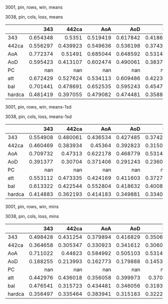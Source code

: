 3001, pin, rows, win, means

3038, pin, cols, loss, means

|        |        343 |      442ca |        AoA |        AoD |         PC |        att |        bal |     hardca |
|:-------|-----------:|-----------:|-----------:|-----------:|-----------:|-----------:|-----------:|-----------:|
| 343    |   0.654348 |   0.5351   |   0.519419 |   0.617842 |   0.418616 |   0.573457 |   0.530644 |   0.640236 |
| 442ca  |   0.556297 |   0.439923 |   0.549636 |   0.536198 |   0.374389 |   0.580114 |   0.520461 |   0.496026 |
| AoA    |   0.772374 |   0.51491  |   0.685044 |   0.648592 |   0.531473 |   0.716626 |   0.622818 |   0.587114 |
| AoD    |   0.595423 |   0.413107 |   0.602474 |   0.490061 |   0.383762 |   0.634988 |   0.516795 |   0.41409  |
| PC     | nan        | nan        | nan        | nan        | nan        | nan        | nan        | nan        |
| att    |   0.672429 |   0.527624 |   0.534113 |   0.609486 |   0.422391 |   0.591005 |   0.537082 |   0.651514 |
| bal    |   0.701441 |   0.478691 |   0.652535 |   0.595243 |   0.454758 |   0.688635 |   0.585914 |   0.51142  |
| hardca |   0.481419 |   0.397055 |   0.479082 |   0.474481 |   0.358826 |   0.512628 |   0.474102 |   0.458538 |

3001, pin, rows, win, means-1sd

3038, pin, cols, loss, means-1sd

|        |        343 |      442ca |        AoA |        AoD |         PC |        att |        bal |     hardca |
|:-------|-----------:|-----------:|-----------:|-----------:|-----------:|-----------:|-----------:|-----------:|
| 343    |   0.554908 |   0.480061 |   0.436534 |   0.427485 |   0.374271 |   0.483801 |   0.419917 |   0.545042 |
| 442ca  |   0.460469 |   0.383934 |   0.45364  |   0.392823 |   0.315057 |   0.494937 |   0.4436   |   0.392123 |
| AoA    |   0.709732 |   0.47313  |   0.622178 |   0.468779 |   0.531473 |   0.636758 |   0.514864 |   0.496104 |
| AoD    |   0.391377 |   0.30704  |   0.371406 |   0.291243 |   0.236071 |   0.431874 |   0.338148 |   0.310794 |
| PC     | nan        | nan        | nan        | nan        | nan        | nan        | nan        | nan        |
| att    |   0.553112 |   0.473335 |   0.424169 |   0.411603 |   0.372731 |   0.474227 |   0.415632 |   0.558788 |
| bal    |   0.613322 |   0.422544 |   0.552804 |   0.418632 |   0.400827 |   0.595535 |   0.476583 |   0.411862 |
| hardca |   0.414883 |   0.362193 |   0.414183 |   0.349881 |   0.334041 |   0.454913 |   0.417572 |   0.376751 |

3001, pin, rows, win, mins

3038, pin, cols, loss, mins

|        |        343 |      442ca |        AoA |        AoD |         PC |        att |        bal |     hardca |
|:-------|-----------:|-----------:|-----------:|-----------:|-----------:|-----------:|-----------:|-----------:|
| 343    |   0.498428 |   0.431254 |   0.379894 |   0.416829 |   0.350656 |   0.437511 |   0.30661  |   0.482286 |
| 442ca  |   0.364658 |   0.305347 |   0.330923 |   0.341612 |   0.306066 |   0.37703  |   0.362913 |   0.325262 |
| AoA    |   0.711022 |   0.44823  |   0.584992 |   0.505103 |   0.531473 |   0.636758 |   0.43195  |   0.523788 |
| AoD    |   0.188255 |   0.213993 |   0.162773 |   0.179888 |   0.145364 |   0.28434  |   0.19764  |   0.230865 |
| PC     | nan        | nan        | nan        | nan        | nan        | nan        | nan        | nan        |
| att    |   0.442976 |   0.436018 |   0.356058 |   0.399973 |   0.37021  |   0.394867 |   0.292106 |   0.472306 |
| bal    |   0.476541 |   0.315723 |   0.434481 |   0.346056 |   0.319379 |   0.549285 |   0.353664 |   0.317995 |
| hardca |   0.356497 |   0.335464 |   0.383941 |   0.315183 |   0.322228 |   0.405425 |   0.343911 |   0.35158  |

